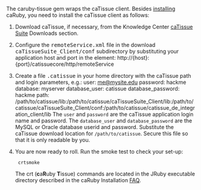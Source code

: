 The caruby-tissue gem wraps the caTissue client. Besides [installing](/kb/getting-started/how-do-i-install-caruby) caRuby, you need to install the caTissue client as follows:

1. Download caTissue, if necessary, from the Knowledge Center [caTissue Suite](https://cabig-kc.nci.nih.gov/Biospecimen/KC/index.php/CaTissue_Suite) Downloads section.

2. Configure the  <tt>remoteService.xml</tt> file in  the download <tt>caTissueSuite_Client/conf</tt> subdirectory by substituting your application host and port in the element:
        <property name="serviceUrl">
            <value>http://{host}:{port}/catissuecore/http/remoteService</value>
        </property>

3. Create a file <tt>.catissue</tt> in your home directory with the caTissue path and login parameters, e.g.:
        user: me@mysite.edu
        password: hackme
        database: myserver
        database_user: catissue
        database_password: hackme
        path: /path/to/catissue/lib:/path/to/catissue/caTissueSuite_Client/lib:/path/to/catissue/caTissueSuite_Client/conf:/path/to/catissue/catissue_de_integration_client/lib
     The `user` and `password` are the caTissue application login name and password. The `database_user` and `database_password` are the MySQL or Oracle database userid and password.
     Substitute the caTissue download location for `/path/to/catissue`. Secure this file so that it is only readable by you.

4. You are now ready to roll. Run the smoke test to check your set-up:

        crtsmoke
    
    The crt (**c**a**R**uby **T**issue) commands are located in the JRuby executable directory
    described in the caRuby Installation [FAQ](/faqs/getting-started/how-do-i-install-caruby).